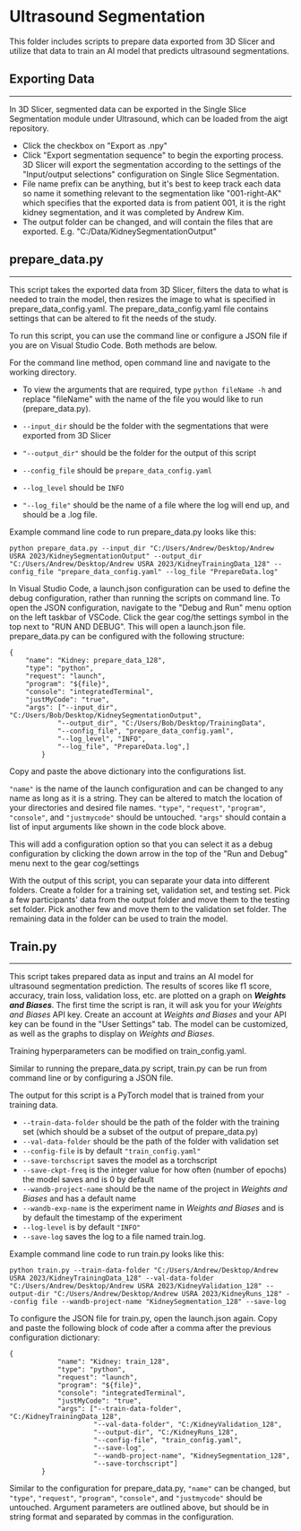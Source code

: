 # Ultrasound Segmentation
This folder includes scripts to prepare data exported from 3D Slicer and utilize that data to train an AI model that predicts ultrasound segmentations.

## Exporting Data
---
In 3D Slicer, segmented data can be exported in the Single Slice Segmentation module under Ultrasound, which can be loaded from the aigt repository. 

* Click the checkbox on "Export as .npy" 
* Click "Export segmentation sequence" to begin the exporting process. 3D Slicer will export the segmentation according to the settings of the "Input/output selections" configuration on Single Slice Segmentation.
* File name prefix can be anything, but it's best to keep track each data so name it something relevant to the segmentation like "001-right-AK" which specifies that the exported data is from patient 001, it is the right kidney segmentation, and it was completed by Andrew Kim.
* The output folder can be changed, and will contain the files that are exported. E.g. "C:/Data/KidneySegmentationOutput"


## prepare_data.py
---
This script takes the exported data from 3D Slicer, filters the data to what is needed to train the model, then resizes the image to what is specified in prepare_data_config.yaml. The prepare_data_config.yaml file contains settings that can be altered to fit the needs of the study.

To run this script, you can use the command line or configure a JSON file if you are on Visual Studio Code. Both methods are below.

For the command line method, open command line and navigate to the working directory. 
* To view the arguments that are required, type `python fileName -h` and replace "fileName" with the name of the file you would like to run (prepare_data.py).

* `--input_dir` should be the folder with the segmentations that were exported from 3D Slicer 
* `"--output_dir"` should be the folder for the output of this script
* `--config_file` should be `prepare_data_config.yaml`
* `--log_level` should be `INFO`
* `"--log_file"` should be the name of a file where the log will end up, and should be a .log file.

Example command line code to run prepare_data.py looks like this:
```
python prepare_data.py --input_dir "C:/Users/Andrew/Desktop/Andrew USRA 2023/KidneySegmentationOutput" --output_dir "C:/Users/Andrew/Desktop/Andrew USRA 2023/KidneyTrainingData_128" --config_file "prepare_data_config.yaml" --log_file "PrepareData.log"
```

In Visual Studio Code, a launch.json configuration can be used to define the debug configuration, rather than running the scripts on command line. To open the JSON configuration, navigate to the "Debug and Run" menu option on the left taskbar of VSCode. Click the gear cog/the settings symbol in the top next to "RUN AND DEBUG". This will open a launch.json file. prepare_data.py can be configured with the following structure:

```
{
    "name": "Kidney: prepare_data_128",
    "type": "python",
    "request": "launch",
    "program": "${file}",
    "console": "integratedTerminal",
    "justMyCode": "true",
    "args": ["--input_dir", "C:/Users/Bob/Desktop/KidneySegmentationOutput",
            "--output_dir", "C:/Users/Bob/Desktop/TrainingData",
            "--config_file", "prepare_data_config.yaml",
            "--log_level", "INFO",
            "--log_file", "PrepareData.log",]
        }
```

Copy and paste the above dictionary into the configurations list.

`"name"` is the name of the launch configuration and can be changed to any name as long as it is a string. They can be altered to match the location of your directories and desired file names. `"type"`, `"request"`, `"program"`, `"console"`, and `"justmycode"` should be untouched. `"args"` should contain a list of input arguments like shown in the code block above.

This will add a configuration option so that you can select it as a debug configuration by clicking the down arrow in the top of the "Run and Debug" menu next to the gear cog/settings

With the output of this script, you can separate your data into different folders. Create a folder for a training set, validation set, and testing set. Pick a few participants' data from the output folder and move them to the testing set folder. Pick another few and move them to the validation set folder. The remaining data in the folder can be used to train the model.

## Train.py
---
This script takes prepared data as input and trains an AI model for ultrasound segmentation prediction. The results of scores like f1 score, accuracy, train loss, validation loss, etc. are plotted on a graph on **_Weights and Biases_**. The first time the script is ran, it will ask you for your _Weights and Biases_ API key. Create an account at _Weights and Biases_ and your API key can be found in the "User Settings" tab. The model can be customized, as well as the graphs to display on _Weights and Biases_.

Training hyperparameters can be modified on train_config.yaml.

Similar to running the prepare_data.py script, train.py can be run from command line or by configuring a JSON file.

The output for this script is a PyTorch model that is trained from your training data.

* `--train-data-folder` should be the path of the folder with the training set (which should be a subset of the output of prepare_data.py)
* `--val-data-folder` should be the path of the folder with validation set 
* `--config-file` is by default `"train_config.yaml"`
* `--save-torchscript` saves the model as a torchscript
* `--save-ckpt-freq` is the integer value for how often (number of epochs) the model saves and is 0 by default
* `--wandb-project-name` should be the name of the project in _Weights and Biases_ and has a default name
* `--wandb-exp-name` is the experiment name in _Weights and Biases_ and is by default the timestamp of the experiment
* `--log-level` is by default `"INFO"`
* `--save-log` saves the log to a file named train.log.

Example command line code to run train.py looks like this:
```
python train.py --train-data-folder "C:/Users/Andrew/Desktop/Andrew USRA 2023/KidneyTrainingData_128" --val-data-folder "C:/Users/Andrew/Desktop/Andrew USRA 2023/KidneyValidation_128" --output-dir "C:/Users/Andrew/Desktop/Andrew USRA 2023/KidneyRuns_128" --config file --wandb-project-name "KidneySegmentation_128" --save-log
```

To configure the JSON file for train.py, open the launch.json again. Copy and paste the following block of code after a comma after the previous configuration dictionary:

```
{
            "name": "Kidney: train_128",
            "type": "python",
            "request": "launch",
            "program": "${file}",
            "console": "integratedTerminal",
            "justMyCode": "true",
            "args": ["--train-data-folder", "C:/KidneyTrainingData_128",
                     "--val-data-folder", "C:/KidneyValidation_128",
                     "--output-dir", "C:/KidneyRuns_128",
                     "--config-file", "train_config.yaml",
                     "--save-log",
                     "--wandb-project-name", "KidneySegmentation_128",
                     "--save-torchscript"]
        }
```

Similar to the configuration for prepare_data.py, `"name"` can be changed, but `"type"`, `"request"`, `"program"`, `"console"`, and `"justmycode"` should be untouched. Argument parameters are outlined above, but should be in string format and separated by commas in the configuration.
